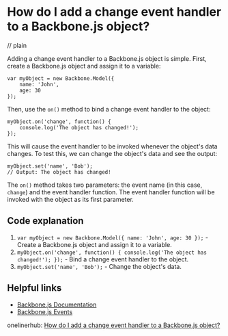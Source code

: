 # How do I add a change event handler to a Backbone.js object?
// plain

Adding a change event handler to a Backbone.js object is simple. First, create a Backbone.js object and assign it to a variable:

```
var myObject = new Backbone.Model({
    name: 'John',
    age: 30
});
```

Then, use the `on()` method to bind a change event handler to the object:

```
myObject.on('change', function() {
    console.log('The object has changed!');
});
```

This will cause the event handler to be invoked whenever the object's data changes. To test this, we can change the object's data and see the output:

```
myObject.set('name', 'Bob');
// Output: The object has changed!
```

The `on()` method takes two parameters: the event name (in this case, `change`) and the event handler function. The event handler function will be invoked with the object as its first parameter.

## Code explanation


1. `var myObject = new Backbone.Model({ name: 'John', age: 30 });` - Create a Backbone.js object and assign it to a variable.
2. `myObject.on('change', function() { console.log('The object has changed!'); });` - Bind a change event handler to the object.
3. `myObject.set('name', 'Bob');` - Change the object's data.

## Helpful links

- [Backbone.js Documentation](http://backbonejs.org/)
- [Backbone.js Events](http://backbonejs.org/#Events)

onelinerhub: [How do I add a change event handler to a Backbone.js object?](https://onelinerhub.com/backbone.js/how-do-i-add-a-change-event-handler-to-a-backbone-js-object)